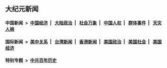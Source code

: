 ## 大纪元新闻

#### 中国新闻 &nbsp;>&nbsp; [中国经济](indexes/ncid283/README.md?05301245) &nbsp;| &nbsp; [大陆政治](indexes/ncid277/README.md?05301245) &nbsp;| &nbsp; [社会万象](indexes/ncid282/README.md?05301245) &nbsp;| &nbsp; [中国人权](indexes/ncid278/README.md?05301245) &nbsp;| &nbsp; [群体事件](indexes/ncid279/README.md?05301245) &nbsp;| &nbsp; [天灾人祸](indexes/ncid280/README.md?05301245)

#### 国际新闻 &nbsp;>&nbsp; [美中关系](indexes/nf1412576/README.md?05301245) &nbsp;| &nbsp; [台湾新闻](indexes/ncid1349361/README.md?05301245) &nbsp;| &nbsp; [香港新闻](indexes/ncid1349362/README.md?05301245) &nbsp;| &nbsp; [美国政治](indexes/ncid1078159/README.md?05301245) &nbsp;| &nbsp; [美国社会](indexes/ncid1078160/README.md?05301245) &nbsp;| &nbsp; [美国经济](indexes/ncid1078158/README.md?05301245)

#### 特别专题 &nbsp;>&nbsp; [中共百年历史](https://github.com/epoch-news/epoch-special/blob/master/README.md?05301245)  
